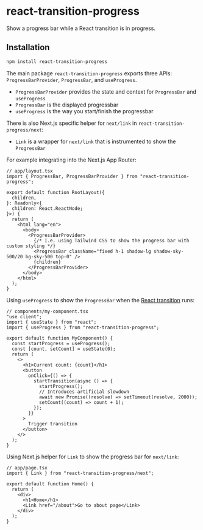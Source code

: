 # react-transition-progress

Show a progress bar while a React transition is in progress.

## Installation

```bash
npm install react-transition-progress
```

The main package `react-transition-progress` exports three APIs: `ProgressBarProvider`, `ProgressBar`, and `useProgress`.

- `ProgressBarProvider` provides the state and context for `ProgressBar` and `useProgress`
- `ProgressBar` is the displayed progressbar
- `useProgress` is the way you start/finish the progressbar

There is also Next.js specific helper for `next/link` in `react-transition-progress/next`:

- `Link` is a wrapper for `next/link` that is instrumented to show the `ProgressBar`

For example integrating into the Next.js App Router:

```tsx
// app/layout.tsx
import { ProgressBar, ProgressBarProvider } from "react-transition-progress";

export default function RootLayout({
  children,
}: Readonly<{
  children: React.ReactNode;
}>) {
  return (
    <html lang="en">
      <body>
        <ProgressBarProvider>
          {/* I.e. using Tailwind CSS to show the progress bar with custom styling */}
          <ProgressBar className="fixed h-1 shadow-lg shadow-sky-500/20 bg-sky-500 top-0" />
          {children}
        </ProgressBarProvider>
      </body>
    </html>
  );
}
```

Using `useProgress` to show the `ProgressBar` when the [React transition](https://react.dev/reference/react/useTransition#starttransition) runs:

```tsx
// components/my-component.tsx
"use client";
import { useState } from "react";
import { useProgress } from "react-transition-progress";

export default function MyComponent() {
  const startProgress = useProgress();
  const [count, setCount] = useState(0);
  return (
    <>
      <h1>Current count: {count}</h1>
      <button
        onClick={() => {
          startTransition(async () => {
            startProgress();
            // Introduces artificial slowdown
            await new Promise((resolve) => setTimeout(resolve, 2000));
            setCount((count) => count + 1);
          });
        }}
      >
        Trigger transition
      </button>
    </>
  );
}
```

Using Next.js helper for `Link` to show the progress bar for `next/link`:

```tsx
// app/page.tsx
import { Link } from "react-transition-progress/next";

export default function Home() {
  return (
    <div>
      <h1>Home</h1>
      <Link href="/about">Go to about page</Link>
    </div>
  );
}
```
